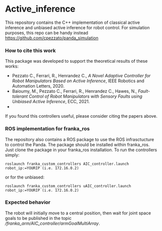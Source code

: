 # Active_inference
This repository contains the C++ implementation of classical active inference and unbiased active inference for robot control. For simulation purposes, this repo can be handy instead https://github.com/cpezzato/panda_simulation

### How to cite this work
This package was developed to support the theoretical results of these works:

- Pezzato C., Ferrari, R., Henrandez C., *A Novel Adaptive Controller for Robot Manipulators Based on Active Inference*, IEEE Robotics and Automation Letters, 2020. 
- Baioumy, M., Pezzato C., Ferrari, R., Henrandez C., Hawes, N., *Fault-tolerant Control of Robot Manipulators with Sensory Faults using Unbiased Active Inference*, ECC, 2021. 
- 
If you found this controllers useful, please consider citing the papers above. 

### ROS implementation for franka_ros
The repository also contains a ROS package to use the ROS infrasctucture to control the Panda. The package should be installed within franka_ros. Just clone the package in your franka_ros installation. To run the controllers simply:

`roslaunch franka_custom_controllers AIC_controller.launch robot_ip:=YOURIP (i.e. 172.16.0.2)`

or for the unbiased:

`roslaunch franka_custom_controllers uAIC_controller.launch robot_ip:=YOURIP (i.e. 172.16.0.2)`

### Expected behavior
The robot will initially move to a central position, then wait for joint space goals to be published in the topic */franka_arm/AIC_controller/armGoalMultiArray*.

